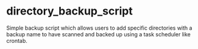 # directory_backup_script
Simple backup script which allows users to add specific directories with a backup name to have scanned and backed up using a task scheduler like crontab.
